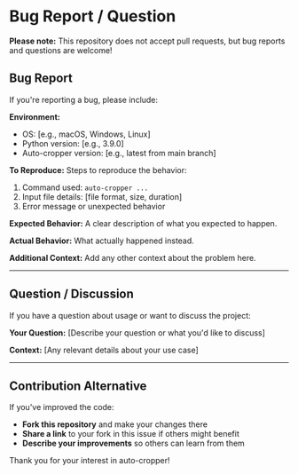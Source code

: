 # Bug Report / Question

**Please note:** This repository does not accept pull requests, but bug reports and questions are welcome!

## Bug Report
If you're reporting a bug, please include:

**Environment:**
- OS: [e.g., macOS, Windows, Linux]
- Python version: [e.g., 3.9.0]
- Auto-cropper version: [e.g., latest from main branch]

**To Reproduce:**
Steps to reproduce the behavior:
1. Command used: `auto-cropper ...`
2. Input file details: [file format, size, duration]
3. Error message or unexpected behavior

**Expected Behavior:**
A clear description of what you expected to happen.

**Actual Behavior:**
What actually happened instead.

**Additional Context:**
Add any other context about the problem here.

---

## Question / Discussion
If you have a question about usage or want to discuss the project:

**Your Question:**
[Describe your question or what you'd like to discuss]

**Context:**
[Any relevant details about your use case]

---

## Contribution Alternative
If you've improved the code:
- **Fork this repository** and make your changes there
- **Share a link** to your fork in this issue if others might benefit
- **Describe your improvements** so others can learn from them

Thank you for your interest in auto-cropper!
